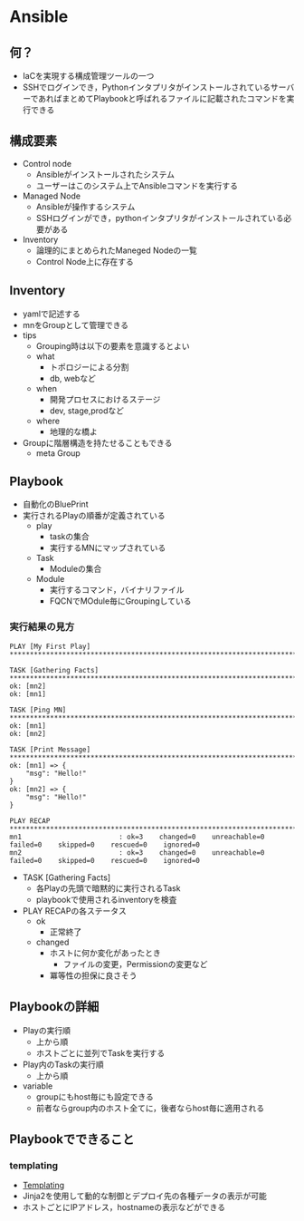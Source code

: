 # Ansible

## 何？
- IaCを実現する構成管理ツールの一つ
- SSHでログインでき，PythonインタプリタがインストールされているサーバーであればまとめてPlaybookと呼ばれるファイルに記載されたコマンドを実行できる


## 構成要素
- Control node
    - Ansibleがインストールされたシステム
    - ユーザーはこのシステム上でAnsibleコマンドを実行する
- Managed Node
    - Ansibleが操作するシステム
    - SSHログインができ，pythonインタプリタがインストールされている必要がある
- Inventory
    - 論理的にまとめられたManeged Nodeの一覧
    - Control Node上に存在する


## Inventory
- yamlで記述する
- mnをGroupとして管理できる
- tips
    - Grouping時は以下の要素を意識するとよい
    - what
        - トポロジーによる分割
        - db, webなど
    - when
        - 開発プロセスにおけるステージ
        - dev, stage,prodなど
    - where
        - 地理的な橋よ
- Groupに階層構造を持たせることもできる
    - meta Group

## Playbook
- 自動化のBluePrint
- 実行されるPlayの順番が定義されている
    - play
        - taskの集合
        - 実行するMNにマップされている
    - Task
        - Moduleの集合
    - Module
        - 実行するコマンド，バイナリファイル
        - FQCNでMOdule毎にGroupingしている

### 実行結果の見方

```
PLAY [My First Play] ***************************************************************************************************************

TASK [Gathering Facts] *************************************************************************************************************
ok: [mn2]
ok: [mn1]

TASK [Ping MN] *********************************************************************************************************************
ok: [mn1]
ok: [mn2]

TASK [Print Message] ***************************************************************************************************************
ok: [mn1] => {
    "msg": "Hello!"
}
ok: [mn2] => {
    "msg": "Hello!"
}

PLAY RECAP *************************************************************************************************************************
mn1                        : ok=3    changed=0    unreachable=0    failed=0    skipped=0    rescued=0    ignored=0   
mn2                        : ok=3    changed=0    unreachable=0    failed=0    skipped=0    rescued=0    ignored=0   

```
- TASK [Gathering Facts] 
    - 各Playの先頭で暗黙的に実行されるTask
    - playbookで使用されるinventoryを検査
- PLAY RECAPの各ステータス
    - ok
        - 正常終了
    - changed
        - ホストに何か変化があったとき
            - ファイルの変更，Permissionの変更など
        - 冪等性の担保に良さそう



## Playbookの詳細
- Playの実行順
    - 上から順
    - ホストごとに並列でTaskを実行する
- Play内のTaskの実行順
    - 上から順
- variable
    - groupにもhost毎にも設定できる
    - 前者ならgroup内のホスト全てに，後者ならhost毎に適用される

## Playbookでできること
### templating
- [Templating ](https://docs.ansible.com/ansible/latest/playbook_guide/playbooks_templating.html#templating-jinja2)
- Jinja2を使用して動的な制御とデプロイ先の各種データの表示が可能
- ホストごとにIPアドレス，hostnameの表示などができる